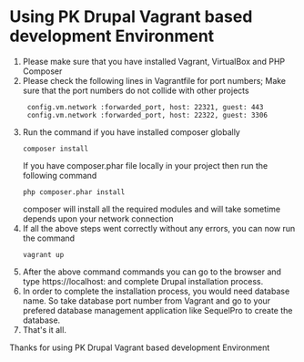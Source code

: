 # Using PK Drupal Vagrant based development Environment

1. Please make sure that you have installed Vagrant, VirtualBox and PHP Composer
2. Please check the following lines in Vagrantfile for port numbers; Make sure that the port numbers do not collide with other projects
   ```
    config.vm.network :forwarded_port, host: 22321, guest: 443
    config.vm.network :forwarded_port, host: 22322, guest: 3306
   ```
3. Run the command if you have installed composer globally
    ```
    composer install
    ```
    If you have composer.phar file locally in your project then run the following command
    ```
    php composer.phar install
    ```
    composer will install all the required modules and will take sometime depends upon your network connection
4. If all the above steps went correctly without any errors, you can now run the command
    ```
    vagrant up
    ```
5. After the above command commands you can go to the browser and type https://localhost:<port number> and complete Drupal installation process.
6. In order to complete the installation process, you would need database name. So take database port number from Vagrant and go to your prefered database management application like SequelPro
    to create the database. 
7. That's it all.

Thanks for using PK Drupal Vagrant based development Environment
       

